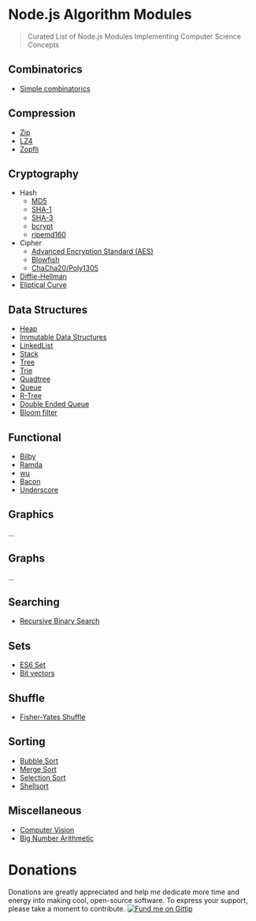 # Node.js Algorithm Modules

> Curated List of Node.js Modules Implementing Computer Science Concepts


## Combinatorics

- [Simple combinatorics](https://www.npmjs.com/package/js-combinatorics)


## Compression

- [Zip](https://www.npmjs.com/package/jszip)
- [LZ4](https://www.npmjs.com/package/lz4)
- [Zopfli](https://www.npmjs.com/package/node-zopfli)


## Cryptography

- Hash
  - [MD5](https://www.npmjs.com/package/md5-node)
  - [SHA-1](https://www.npmjs.com/package/sha1)
  - [SHA-3](https://www.npmjs.com/package/sha3)
  - [bcrypt](https://www.npmjs.com/package/bcrypt)
  - [ripemd160](https://www.npmjs.com/package/ripemd160)
- Cipher
  - [Advanced Encryption Standard (AES)](https://www.npmjs.com/package/aes)
  - [Blowfish](https://www.npmjs.com/package/blowfish)
  - [ChaCha20/Poly1305](https://www.npmjs.com/package/chacha)
- [Diffie-Hellman](https://www.npmjs.com/package/diffie-hellman)
- [Eliptical Curve](https://www.npmjs.com/package/elliptic)

## Data Structures

- [Heap](https://www.npmjs.com/package/heap)
- [Immutable Data Structures](https://github.com/facebook/immutable-js)
- [LinkedList](https://www.npmjs.com/package/linkedlist)
- [Stack](https://www.npmjs.com/packages/stackjs)
- [Tree](https://www.npmjs.com/package/ygg)
- [Trie](https:/s/www.npmjs.com/package/trie-data-structure)
- [Quadtree](https://www.npmjs.com/package/simple-quadtree)
- [Queue](https://www.npmjs.com/package/queue)
- [R-Tree](https://github.com/mourner/rbush)
- [Double Ended Queue](https://www.npmjs.com/package/double-ended-queue)
- [Bloom filter](https://www.npmjs.com/package/bloomfilter)

## Functional

- [Bilby](https://www.npmjs.com/package/bilby)
- [Ramda](https://github.com/ramda/ramda)
- [wu](http://fitzgen.github.io/wu.js/)
- [Bacon](http://github.com/baconjs/bacon.js/)
- [Underscore](https://github.com/jashkenas/underscore)

## Graphics

...


## Graphs

...


## Searching

- [Recursive Binary Search](https://www.npmjs.com/package/recursive-binarysearch)


## Sets

- [ES6 Set](https://www.npmjs.com/package/es6-set)
- [Bit vectors](http://www.npmjs.com/package/bitmv)

## Shuffle

- [Fisher-Yates Shuffle](https://github.com/MoreOutput/fisherYates.js)


## Sorting

- [Bubble Sort](https://www.npmjs.com/package/bubblesort)
- [Merge Sort](https://www.npmjs.com/package/mergesort)
- [Selection Sort](https://www.npmjs.com/package/selectionsort)
- [Shellsort](https://www.npmjs.com/package/shellsort)



## Miscellaneous

- [Computer Vision](https://www.npmjs.com/package/jsfeat)
- [Big Number Arithmetic](https://www.npmjs.com/package/number-crunch)

# Donations

Donations are greatly appreciated and help me dedicate more time and energy into making cool, open-source software. To express your support, please take a moment to contribute. [![Fund me on Gittip](http://img.shields.io/gratipay/tejasmanohar.svg)](https://www.gratipay.com/tejasmanohar)
